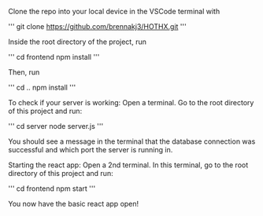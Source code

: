 Clone the repo into your local device in the VSCode terminal with 

'''
git clone https://github.com/brennakj3/HOTHX.git 
'''

Inside the root directory of the project, run

'''
cd frontend
npm install
'''

Then, run 

'''
cd ..
npm install 
'''

To check if your server is working:
Open a terminal. Go to the root directory of this project and run:

'''
cd server
node server.js
'''

You should see a message in the terminal that the database connection was successful and which port the server is running in. 

Starting the react app:
Open a 2nd terminal. In this terminal, go to the root directory of this project and run:

'''
cd frontend
npm start
'''

You now have the basic react app open!